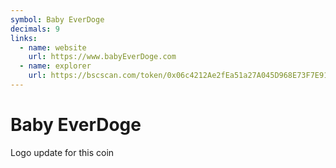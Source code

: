 ```yaml
---
symbol: Baby EverDoge
decimals: 9
links:
  - name: website
    url: https://www.babyEverDoge.com
  - name: explorer
    url: https://bscscan.com/token/0x06c4212Ae2fEa51a27A045D968E73F7E91eA5521
---
```


# Baby EverDoge

Logo update for this coin
